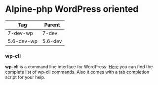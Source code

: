# Alpine-php WordPress oriented

|   Tag      | Parent  |
|------------|---------|
| 7-dev-wp   | 7-dev   |
| 5.6-dev-wp | 5.6-dev |

### wp-cli

**wp-cli** is a command line interface for WordPress. [Here](https://wp-cli.org/commands/) you can find the complete list of wp-cli commands. Also it comes with a tab completion script for your help.

